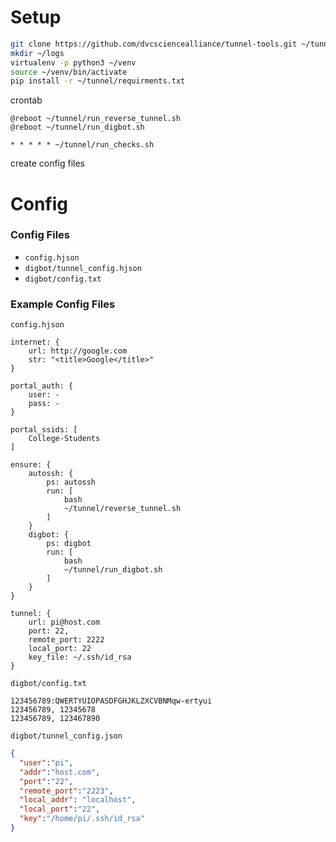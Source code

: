 # Setup

```bash
git clone https://github.com/dvcsciencealliance/tunnel-tools.git ~/tunnel
mkdir ~/logs
virtualenv -p python3 ~/venv
source ~/venv/bin/activate
pip install -r ~/tunnel/requirments.txt
```

crontab

```crontab
@reboot ~/tunnel/run_reverse_tunnel.sh
@reboot ~/tunnel/run_digbot.sh

* * * * * ~/tunnel/run_checks.sh
```

create config files

# Config

### Config Files
* `config.hjson`
* `digbot/tunnel_config.hjson`
* `digbot/config.txt`

### Example Config Files
`config.hjson`
```hjson
internet: {
    url: http://google.com
    str: "<title>Google</title>"
}

portal_auth: {
    user: -
    pass: -
}

portal_ssids: [
    College-Students
]

ensure: {
    autossh: {
        ps: autossh
        run: [
            bash
            ~/tunnel/reverse_tunnel.sh
        ]
    }
    digbot: {
        ps: digbot
        run: [
            bash
            ~/tunnel/run_digbot.sh
        ]
    }
}

tunnel: {
    url: pi@host.com
    port: 22,
    remote_port: 2222
    local_port: 22
    key_file: ~/.ssh/id_rsa
}
```

`digbot/config.txt`
```
123456789:QWERTYUIOPASDFGHJKLZXCVBNMqw-ertyui
123456789, 12345678
123456789, 123467890
```

`digbot/tunnel_config.json`
```json
{
  "user":"pi",
  "addr":"host.com",
  "port":"22",
  "remote_port":"2223",
  "local_addr": "localhost",
  "local_port":"22",
  "key":"/home/pi/.ssh/id_rsa"
}
```
